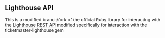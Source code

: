 Lighthouse API
--------------

This is a modified branch/fork of the official Ruby library for interacting with the [Lighthouse REST API](http://lighthouseapp.com/api) modified specifically for interaction with the ticketmaster-lighthouse gem


